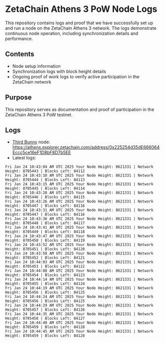 # ZetaChain Athens 3 PoW Node Logs
This repository contains logs and proof that we have successfully set up and run a node on the ZetaChain Athens 3 network. The logs demonstrate continuous node operation, including synchronization details and performance.

## Contents
- Node setup information
- Synchronization logs with block height details
- Ongoing proof of work logs to verify active participation in the ZetaChain network

## Purpose
This repository serves as documentation and proof of participation in the ZetaChain Athens 3 PoW testnet.

## Logs

- [Third Bunny](https://thirdbunny.xyz/) node: https://athens.explorer.zetachain.com/address/0x225254d35dE666064Eccc5ce16eF1D8bF8D7b5EE
- Latest logs:
```
Fri Jan 24 10:43:04 AM UTC 2025 Your Node Height: 8621331 | Network Height: 8705443 | Blocks Left: 84112
Fri Jan 24 10:43:10 AM UTC 2025 Your Node Height: 8621331 | Network Height: 8705444 | Blocks Left: 84113
Fri Jan 24 10:43:15 AM UTC 2025 Your Node Height: 8621331 | Network Height: 8705445 | Blocks Left: 84114
Fri Jan 24 10:43:20 AM UTC 2025 Your Node Height: 8621331 | Network Height: 8705446 | Blocks Left: 84115
Fri Jan 24 10:43:26 AM UTC 2025 Your Node Height: 8621331 | Network Height: 8705447 | Blocks Left: 84116
Fri Jan 24 10:43:31 AM UTC 2025 Your Node Height: 8621331 | Network Height: 8705447 | Blocks Left: 84116
Fri Jan 24 10:43:36 AM UTC 2025 Your Node Height: 8621331 | Network Height: 8705448 | Blocks Left: 84117
Fri Jan 24 10:43:41 AM UTC 2025 Your Node Height: 8621331 | Network Height: 8705449 | Blocks Left: 84118
Fri Jan 24 10:43:47 AM UTC 2025 Your Node Height: 8621331 | Network Height: 8705450 | Blocks Left: 84119
Fri Jan 24 10:43:52 AM UTC 2025 Your Node Height: 8621331 | Network Height: 8705451 | Blocks Left: 84120
Fri Jan 24 10:43:58 AM UTC 2025 Your Node Height: 8621331 | Network Height: 8705452 | Blocks Left: 84121
Fri Jan 24 10:44:03 AM UTC 2025 Your Node Height: 8621331 | Network Height: 8705453 | Blocks Left: 84122
Fri Jan 24 10:44:08 AM UTC 2025 Your Node Height: 8621331 | Network Height: 8705454 | Blocks Left: 84123
Fri Jan 24 10:44:14 AM UTC 2025 Your Node Height: 8621331 | Network Height: 8705455 | Blocks Left: 84124
Fri Jan 24 10:44:19 AM UTC 2025 Your Node Height: 8621331 | Network Height: 8705456 | Blocks Left: 84125
Fri Jan 24 10:44:24 AM UTC 2025 Your Node Height: 8621331 | Network Height: 8705456 | Blocks Left: 84125
Fri Jan 24 10:44:29 AM UTC 2025 Your Node Height: 8621331 | Network Height: 8705457 | Blocks Left: 84126
Fri Jan 24 10:44:35 AM UTC 2025 Your Node Height: 8621331 | Network Height: 8705458 | Blocks Left: 84127
Fri Jan 24 10:44:40 AM UTC 2025 Your Node Height: 8621331 | Network Height: 8705459 | Blocks Left: 84128
Fri Jan 24 10:44:45 AM UTC 2025 Your Node Height: 8621331 | Network Height: 8705459 | Blocks Left: 84128
```
